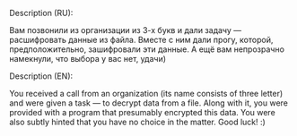 Description (RU):

Вам позвонили из организации из 3-х букв и дали задачу — расшифровать данные из файла. Вместе с ним дали прогу, которой, предположительно, зашифровали эти данные. А ещё вам непрозрачно намекнули, что выбора у вас нет, удачи)

Description (EN):

You received a call from an organization (its name consists of three letter) and were given a task — to decrypt data from a file. Along with it, you were provided with a program that presumably encrypted this data. You were also subtly hinted that you have no choice in the matter. Good luck! :)
